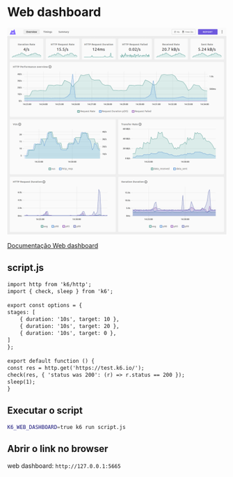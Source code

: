 # Web dashboard

![Web dashboard](./web-dashboard-overview.png)

[Documentação Web dashboard](https://grafana.com/docs/k6/latest/results-output/web-dashboard/)

## script.js

    import http from 'k6/http';
    import { check, sleep } from 'k6';

    export const options = {
    stages: [
        { duration: '10s', target: 10 },
        { duration: '10s', target: 20 },
        { duration: '10s', target: 0 },
    ]
    };

    export default function () {
    const res = http.get('https://test.k6.io/');
    check(res, { 'status was 200': (r) => r.status == 200 });
    sleep(1);
    }

## Executar o script

```bash
K6_WEB_DASHBOARD=true k6 run script.js
```

## Abrir o link no browser

web dashboard: `http://127.0.0.1:5665`
